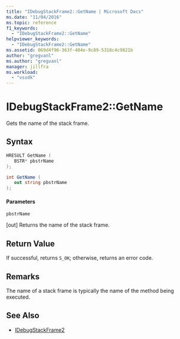 ```yaml
---
title: "IDebugStackFrame2::GetName | Microsoft Docs"
ms.date: "11/04/2016"
ms.topic: reference
f1_keywords:
  - "IDebugStackFrame2::GetName"
helpviewer_keywords:
  - "IDebugStackFrame2::GetName"
ms.assetid: 069d4f96-363f-404e-9c89-5318c4c9821b
author: "gregvanl"
ms.author: "gregvanl"
manager: jillfra
ms.workload:
  - "vssdk"
---
```

# IDebugStackFrame2::GetName
Gets the name of the stack frame.

## Syntax

```cpp
HRESULT GetName ( 
   BSTR* pbstrName
);
```

```csharp
int GetName ( 
   out string pbstrName
);
```

#### Parameters
 `pbstrName`

 [out] Returns the name of the stack frame.

## Return Value
 If successful, returns `S_OK`; otherwise, returns an error code.

## Remarks
 The name of a stack frame is typically the name of the method being executed.

## See Also
- [IDebugStackFrame2](../../../extensibility/debugger/reference/idebugstackframe2.md)